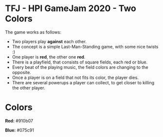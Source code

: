# TFJ - HPI GameJam 2020 - Two Colors

The game works as follows:
  * Two players play **against** each other.
  * The concept is a simple Last-Man-Standing game, with some nice twists :)
  * One player is **red**, the other one **red**.
  * There is a playfield, that consists of square fields, each red or blue.
  * Every beat of the playing music, the field colors are changing to the opposite.
  * Once a player is on a field that not fits its color, the player dies.
  * There are several powerups a player can collect, to get closer to killing the other player.

# Colors

**Red:** #910b07

**Blue:** #075c91
